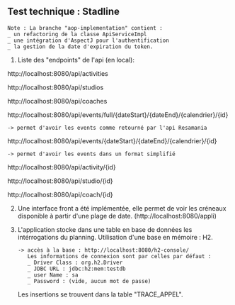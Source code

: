 Test technique : Stadline 
-----------------------------

    Note : La branche "aop-implementation" contient : 
    _ un refactoring de la classe ApiServiceImpl
    _ une intégration d'AspectJ pour l'authentification 
    _ la gestion de la date d'expiration du token. 


1. Liste des "endpoints" de l'api (en local):

http://localhost:8080/api/activities

http://localhost:8080/api/studios

http://localhost:8080/api/coaches

http://localhost:8080/api/events/full/{dateStart}/{dateEnd}/{calendrier}/{id} 
    
    -> permet d'avoir les events comme retourné par l'api Resamania

http://localhost:8080/api/events/{dateStart}/{dateEnd}/{calendrier}/{id}
    
    -> permet d'avoir les events dans un format simplifié

http://localhost:8080/api/activity/{id}

http://localhost:8080/api/studio/{id}

http://localhost:8080/api/coach/{id}


2. Une interface front a été implémentée, elle permet de voir les créneaux disponible à partir d'une plage de date.
   (http://localhost:8080/appli)

3. L'application stocke dans une table en base de données les intérrogations du planning. Utilisation d'une base en mémoire : H2. 
   
   
       -> accès à la base : http://localhost:8080/h2-console/
          Les informations de connexion sont par celles par défaut :
          _ Driver Class : org.h2.Driver
          _ JDBC URL : jdbc:h2:mem:testdb
          _ user Name : sa
          _ Password : (vide, aucun mot de passe)
      
      Les insertions se trouvent dans la table "TRACE_APPEL".
